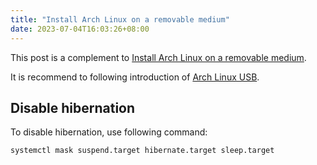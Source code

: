 ```yaml
---
title: "Install Arch Linux on a removable medium"
date: 2023-07-04T16:03:26+08:00
---
```


This post is a complement to [Install Arch Linux on a removable medium](https://wiki.archlinux.org/title/Install_Arch_Linux_on_a_removable_medium).

It is recommend to following introduction of [Arch Linux USB](https://mags.zone/help/arch-usb.html).

<!-- more -->

## Disable hibernation

To disable hibernation, use following command:

```bash
systemctl mask suspend.target hibernate.target sleep.target
```
